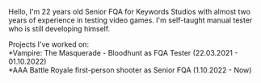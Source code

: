 Hello, I'm 22 years old Senior FQA for Keywords Studios with almost two years of experience in testing video games. I'm self-taught manual tester who is still developing himself.

Projects I've worked on:  
*Vampire: The Masquerade - Bloodhunt as FQA Tester (22.03.2021 - 01.10.2022)  
*AAA Battle Royale first-person shooter as Senior FQA (1.10.2022 - Now)
